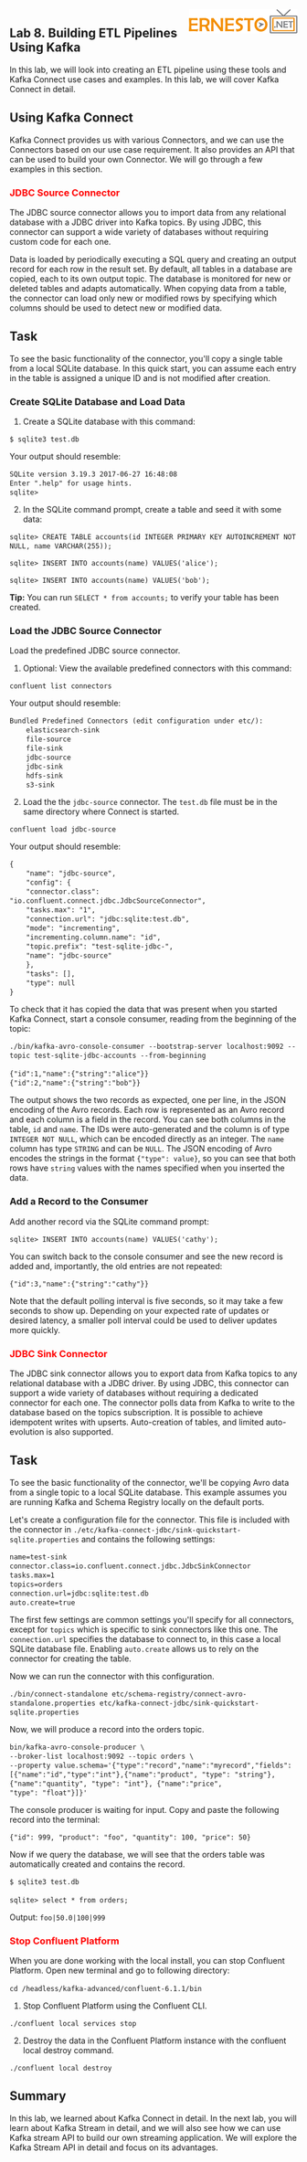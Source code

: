 <img align="right" src="./logo.png">


Lab 8. Building ETL Pipelines Using Kafka
------------------------------------------------------


In this lab, we will look into creating an ETL pipeline using these tools and Kafka Connect use cases and examples. In this lab, we will cover 
Kafka Connect in detail.


Using Kafka Connect 
--------------------

Kafka Connect provides us with various Connectors, and we can use the
Connectors based on our use case requirement. It also provides an API
that can be used to build your own Connector. We will go through a few
examples in this section.



<h3><span style="color:red;">JDBC Source Connector</span></h3>

The JDBC source connector allows you to import data from any relational
database with a JDBC driver into Kafka topics. By using JDBC, this
connector can support a wide variety of databases without requiring
custom code for each one.

Data is loaded by periodically executing a SQL query and creating an
output record for each row in the result set. By default, all tables in
a database are copied, each to its own output topic. The database is
monitored for new or deleted tables and adapts automatically. When
copying data from a table, the connector can load only new or modified
rows by specifying which columns should be used to detect new or
modified data.


Task
-----

To see the basic functionality of the connector, you'll copy a single
table from a local SQLite database. In this quick start, you can assume
each entry in the table is assigned a unique ID and is not modified
after creation.


### Create SQLite Database and Load Data


1.  Create a SQLite database with this command:

```
$ sqlite3 test.db
```

Your output should resemble:

```
SQLite version 3.19.3 2017-06-27 16:48:08
Enter ".help" for usage hints.
sqlite>

```

2.  In the SQLite command prompt, create a table and seed it with some
    data:

```
sqlite> CREATE TABLE accounts(id INTEGER PRIMARY KEY AUTOINCREMENT NOT NULL, name VARCHAR(255));

```

```
sqlite> INSERT INTO accounts(name) VALUES('alice');

```

```
sqlite> INSERT INTO accounts(name) VALUES('bob');
```

**Tip:** You can run `SELECT * from accounts;` to verify your table has been created.


### Load the JDBC Source Connector

Load the predefined JDBC source connector.

1.  Optional: View the available predefined connectors with this command:

```
confluent list connectors
```

Your output should resemble:

```
Bundled Predefined Connectors (edit configuration under etc/):
    elasticsearch-sink
    file-source
    file-sink
    jdbc-source
    jdbc-sink
    hdfs-sink
    s3-sink
```

2.  Load the the `jdbc-source`
    connector. The `test.db` file must
    be in the same directory where Connect is started.

```
confluent load jdbc-source
```

Your output should resemble:

```
{
    "name": "jdbc-source",
    "config": {
    "connector.class": "io.confluent.connect.jdbc.JdbcSourceConnector",
    "tasks.max": "1",
    "connection.url": "jdbc:sqlite:test.db",
    "mode": "incrementing",
    "incrementing.column.name": "id",
    "topic.prefix": "test-sqlite-jdbc-",
    "name": "jdbc-source"
    },
    "tasks": [],
    "type": null
}
```


To check that it has copied the data that was present when you
started Kafka Connect, start a console consumer, reading from the
beginning of the topic:

```
./bin/kafka-avro-console-consumer --bootstrap-server localhost:9092 --topic test-sqlite-jdbc-accounts --from-beginning

{"id":1,"name":{"string":"alice"}}
{"id":2,"name":{"string":"bob"}}

```

The output shows the two records as expected, one per line, in the JSON
encoding of the Avro records. Each row is represented as an Avro record
and each column is a field in the record. You can see both columns in
the table, `id` and `name`. The IDs were auto-generated and the column is of
type `INTEGER NOT NULL`, which can be
encoded directly as an integer. The `name` column has type `STRING`
and can be `NULL`. The JSON encoding of
Avro encodes the strings in the format `{"type": value}`, so you can see that both rows have
`string` values with the names specified when you inserted the data.


### Add a Record to the Consumer

Add another record via the SQLite command prompt:

```
sqlite> INSERT INTO accounts(name) VALUES('cathy');
```

You can switch back to the console consumer and see the new record is
added and, importantly, the old entries are not repeated:

```
{"id":3,"name":{"string":"cathy"}}
```

Note that the default polling interval is five seconds, so it may take a
few seconds to show up. Depending on your expected rate of updates or
desired latency, a smaller poll interval could be used to deliver
updates more quickly.



<h3><span style="color:red;">JDBC Sink Connector</span></h3>

The JDBC sink connector allows you to export data from Kafka topics to
any relational database with a JDBC driver. By using JDBC, this
connector can support a wide variety of databases without requiring a
dedicated connector for each one. The connector polls data from Kafka to
write to the database based on the topics subscription. It is possible
to achieve idempotent writes with upserts. Auto-creation of tables, and
limited auto-evolution is also supported.


Task
-----

To see the basic functionality of the connector, we'll be copying Avro
data from a single topic to a local SQLite database. This example
assumes you are running Kafka and Schema Registry locally on the default
ports.


Let's create a configuration file for the connector. This file is
included with the connector in
`./etc/kafka-connect-jdbc/sink-quickstart-sqlite.properties` and contains the following settings:

```
name=test-sink
connector.class=io.confluent.connect.jdbc.JdbcSinkConnector
tasks.max=1
topics=orders
connection.url=jdbc:sqlite:test.db
auto.create=true
```

The first few settings are common settings you'll specify for all
connectors, except for `topics` which
is specific to sink connectors like this one. The
`connection.url` specifies the database
to connect to, in this case a local SQLite database file. Enabling
`auto.create` allows us to rely on the connector for creating the table.

Now we can run the connector with this configuration.

```
./bin/connect-standalone etc/schema-registry/connect-avro-standalone.properties etc/kafka-connect-jdbc/sink-quickstart-sqlite.properties
```

Now, we will produce a record into the orders topic.

```
bin/kafka-avro-console-producer \
--broker-list localhost:9092 --topic orders \
--property value.schema='{"type":"record","name":"myrecord","fields":[{"name":"id","type":"int"},{"name":"product", "type": "string"}, {"name":"quantity", "type": "int"}, {"name":"price",
"type": "float"}]}'
```

The console producer is waiting for input. Copy and paste the following
record into the terminal:

```
{"id": 999, "product": "foo", "quantity": 100, "price": 50}
```

Now if we query the database, we will see that the orders table was
automatically created and contains the record.

```
$ sqlite3 test.db

sqlite> select * from orders;
```

Output: `foo|50.0|100|999`



<h3><span style="color:red;">Stop Confluent Platform</span></h3>


When you are done working with the local install, you can stop Confluent
Platform. Open new terminal and go to following directory:

`cd /headless/kafka-advanced/confluent-6.1.1/bin`


1.  Stop Confluent Platform using the Confluent CLI.
	
```
./confluent local services stop
```

2.  Destroy the data in the Confluent Platform instance with the
    confluent local destroy command.
	
```
./confluent local destroy
```



Summary  
------------------------


In this lab, we learned about Kafka Connect in detail. In the next lab, you will learn about Kafka Stream in detail, and we
will also see how we can use Kafka stream API to build our own streaming
application. We will explore the Kafka Stream API in detail and focus on
its advantages.
